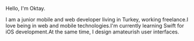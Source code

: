 Hello, I'm Oktay.

I am a junior mobile and web developer living in Turkey, working freelance.I love being in web and mobile technologies.I'm currently learning Swift for iOS development.At the same time, I design amateurish user interfaces. 
